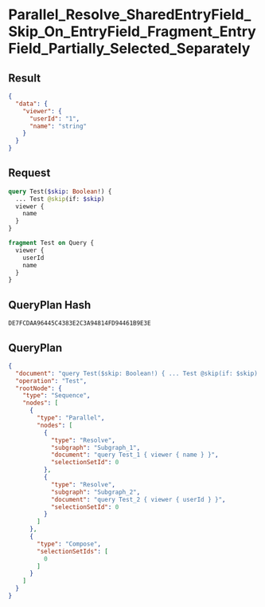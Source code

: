 # Parallel_Resolve_SharedEntryField_Skip_On_EntryField_Fragment_EntryField_Partially_Selected_Separately

## Result

```json
{
  "data": {
    "viewer": {
      "userId": "1",
      "name": "string"
    }
  }
}
```

## Request

```graphql
query Test($skip: Boolean!) {
  ... Test @skip(if: $skip)
  viewer {
    name
  }
}

fragment Test on Query {
  viewer {
    userId
    name
  }
}
```

## QueryPlan Hash

```text
DE7FCDAA96445C4383E2C3A94814FD94461B9E3E
```

## QueryPlan

```json
{
  "document": "query Test($skip: Boolean!) { ... Test @skip(if: $skip) viewer { name } } fragment Test on Query { viewer { userId name } }",
  "operation": "Test",
  "rootNode": {
    "type": "Sequence",
    "nodes": [
      {
        "type": "Parallel",
        "nodes": [
          {
            "type": "Resolve",
            "subgraph": "Subgraph_1",
            "document": "query Test_1 { viewer { name } }",
            "selectionSetId": 0
          },
          {
            "type": "Resolve",
            "subgraph": "Subgraph_2",
            "document": "query Test_2 { viewer { userId } }",
            "selectionSetId": 0
          }
        ]
      },
      {
        "type": "Compose",
        "selectionSetIds": [
          0
        ]
      }
    ]
  }
}
```

